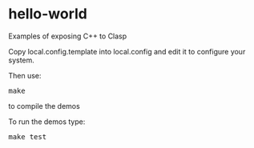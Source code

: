 hello-world
==========

Examples of exposing C++ to Clasp

Copy local.config.template into local.config and edit it to configure your system.

Then use:
<pre>make</pre>  to compile the demos

To run the demos type:
<pre>make test</pre>

